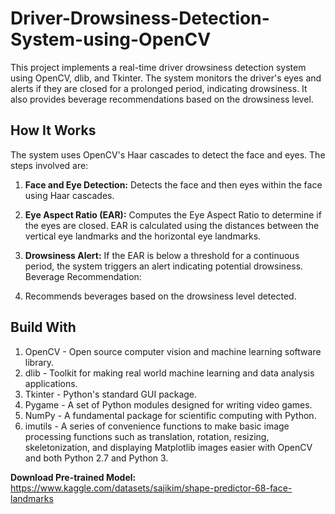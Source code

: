 # Driver-Drowsiness-Detection-System-using-OpenCV

This project implements a real-time driver drowsiness detection system using OpenCV, dlib, and Tkinter. The system monitors the driver's eyes and alerts if they are closed for a prolonged period, indicating drowsiness. It also provides beverage recommendations based on the drowsiness level.

## How It Works

The system uses OpenCV's Haar cascades to detect the face and eyes. The steps involved are:

1. **Face and Eye Detection:**
Detects the face and then eyes within the face using Haar cascades.

2. **Eye Aspect Ratio (EAR):**
Computes the Eye Aspect Ratio to determine if the eyes are closed.
EAR is calculated using the distances between the vertical eye landmarks and the horizontal eye landmarks.

3. **Drowsiness Alert:**
If the EAR is below a threshold for a continuous period, the system triggers an alert indicating potential drowsiness.
Beverage Recommendation:

4. Recommends beverages based on the drowsiness level detected.

## Build With

1. OpenCV - Open source computer vision and machine learning software library.
2. dlib - Toolkit for making real world machine learning and data analysis applications.
3. Tkinter - Python's standard GUI package.
4. Pygame - A set of Python modules designed for writing video games.
5. NumPy - A fundamental package for scientific computing with Python.
6. imutils - A series of convenience functions to make basic image processing functions such as translation, rotation, resizing, skeletonization, and displaying Matplotlib images easier with OpenCV and both Python 2.7 and Python 3.


**Download Pre-trained Model:** https://www.kaggle.com/datasets/sajikim/shape-predictor-68-face-landmarks
